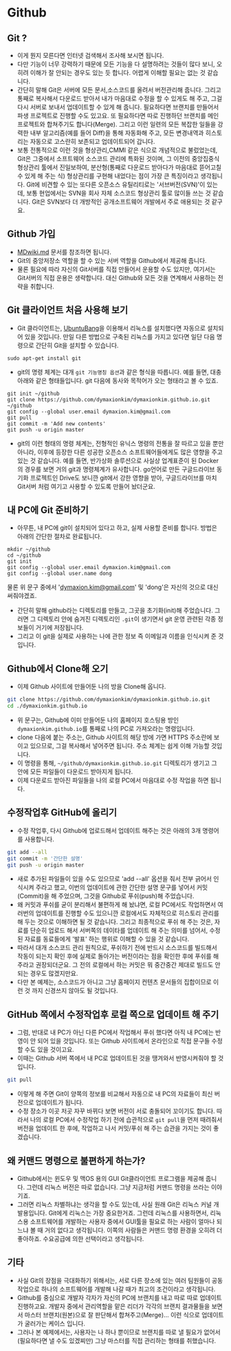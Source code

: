 # Github

## Git ?
* 이게 뭔지 모른다면 인터넷 검색해서 조사해 보시면 됩니다.
* 다만 기능이 너무 강력하기 때문에 모든 기능을 다 설명하려는 것들이 많다 보니, 오히려 이해가 잘 안되는 경우도 있는 듯 합니다.  어렵게 이해할 필요는 없는 것 같습니다.
* 간단히 말해 Git은 서버에 모든 문서,소스코드를 올려서 버전관리해 줍니다.  그리고 통째로 복사해서 다운로드 받아서 내가 마음대로 수정을 할 수 있게도 해 주고, 그걸 다시 서버로 보내서 업데이트할 수 있게 해 줍니다.  필요하다면 브랜치를 만들어서 파생 프로젝트로 진행할 수도 있고요.  또 필요하다면 따로 진행하던 브랜치를 메인 프로젝트와 합쳐주기도 합니다(Merge).  그리고 이런 일련의 모든 복잡한 일들을 강력한 내부 알고리즘(예를 들어 Diff)을 통해 자동화해 주고, 모든 변경내역과 히스토리는 자동으로 고스란히 보존되고 업데이트되어 갑니다.
* 보통 전통적으로 이런 것을 형상관리,CMMI 같은 식으로 개념적으로 불렀었는데, Git은 그중에서 소프트웨어 소스코드 관리에 특화된 것이며, 그 이전의 중앙집중식 형상관리 툴에서 진일보하여, 분산형(통째로 다운로드 받아다가 마음대로 뜯어고칠 수 있게 해 주는 식) 형상관리를 구현해 내었다는 점이 가장 큰 특징이라고 생각됩니다.  Git에 비견할 수 있는 또다른 오픈소스 유틸리티로는 '서브버전(SVN)'이 있는데, 보통 현업에서는 SVN을 회사 자체 소스코드 형상관리 툴로 많이들 쓰는 것 같습니다.  Git은 SVN보다 더 개방적인 공개소프트웨어 개발에서 주로 애용되는 것 같구요.

## Github 가입
* [MDwiki.md](MDwiki.md) 문서를 참조하면 됩니다.
* Git의 중앙저장소 역할을 할 수 있는 서버 역할을 Github에서 제공해 줍니다.
* 물론 필요에 따라 자신의 Git서버를 직접 만들어서 운용할 수도 있지만, 여기서는 Git서버의 직접 운용은 생략합니다.  대신 Github와 모든 것을 연계해서 사용하는 전략을 취합니다.

## Git 클라이언트 처음 사용해 보기
* Git 클라이언트는, [UbuntuBang](https://github.com/dymaxionkim/UbuntuBang)을 이용해서 리눅스를 설치했다면 자동으로 설치되어 있을 것입니다.  만일 다른 방법으로 구축된 리눅스를 가지고 있다면 일단 다음 명령으로 간단히 Git을 설치할 수 있습니다.
```
sudo apt-get install git
```
* git의 명령 체계는 대개 `git 기능명칭 옵션`과 같은 형식을 따릅니다.  예를 들면, 대충 아래와 같은 형태들입니다.  git 다음에 동사와 목적어가 오는 형태라고 볼 수 있죠.
```
git init ~/github
git clone https://github.com/dymaxionkim/dymaxionkim.github.io.git ~/github
git config --global user.email dymaxion.kim@gmail.com
git pull
git commit -m 'Add new contents'
git push -u origin master
```
* git의 이런 형태의 명령 체계는, 전형적인 유닉스 명령의 전통을 잘 따르고 있을 뿐만 아니라, 이후에 등장한 다른 성공한 오픈소스 소프트웨어들에게도 많은 영향을 주고 있는 것 같습니다.  예를 들면, 반가상화 솔루션으로 사실상 업계표준이 된 Docker의 경우를 보면 거의 git과 명령체계가 유사합니다.  go언어로 만든 구글드라이브 동기화 프로젝트인 Drive도 보니깐 git에서 강한 영향을 받아, 구글드라이브를 마치 Git서버 처럼 여기고 사용할 수 있도록 만들어 놨더군요.

## 내 PC에 Git 준비하기
* 아무튼, 내 PC에 git이 설치되어 있다고 하고, 실제 사용할 준비를 합니다.  방법은 아래의 간단한 절차로 완료됩니다.
```
mkdir ~/github
cd ~/github
git init
git config --global user.email dymaxion.kim@gmail.com
git config --global user.name dong
```
물론 위 문구 중에서 'dymaxion.kim@gmail.com' 및 'dong'은 자신의 것으로 대신 써줘야겠죠.
* 간단히 말해 github라는 디렉토리를 만들고, 그곳을 초기화(init)해 주었습니다.  그러면 그 디렉토리 안에 숨겨진 디렉토리인 `.git`이 생기면서 git 운영 관련된 각종 정보들이 거기에 저장됩니다.
* 그리고 이 git을 실제로 사용하는 나에 관한 정보 즉 이메일과 이름을 인식시켜 준 것입니다.

## Github에서 Clone해 오기
* 이제 Github 사이트에 만들어둔 나의 방을 Clone해 옵니다.
```bash
git clone https://github.com/dymaxionkim/dymaxionkim.github.io.git
cd ./dymaxionkim.github.io
```
* 위 문구는, Github에 이미 만들어둔 나의 홈페이지 호스팅용 방인 `dymaxionkim.github.io`를 통째로 나의 PC로 가져오라는 명령입니다.
* clone 다음에 붙는 주소는, Github 사이트의 해당 방에 가면 HTTPS 주소란에 보이고 있으므로, 그걸 복사해서 넣어주면 됩니다.  주소 체계는 쉽게 이해 가능할 것입니다.
* 이 명령을 통해, `~/github/dymaxionkim.github.io.git` 디렉토리가 생기고 그 안에 모든 파일들이 다운로드 받아지게 됩니다.
* 이제 다운로드 받아진 파일들을 나의 로컬 PC에서 마음대로 수정 작업을 하면 됩니다.

## 수정작업후 GitHub에 올리기
* 수정 작업후, 다시 Github에 업로드해서 업데이트 해주는 것은 아래의 3개 명령어를 사용합니다.
```bash
git add --all
git commit -m '간단한 설명'
git push -u origin master
```
* 새로 추가된 파일들이 있을 수도 있으므로 'add --all' 옵션을 줘서 전부 긁어서 인식시켜 주라고 했고, 이번의 업데이트에 관한 간단한 설명 문구를 넣어서 커밋(Commit)을 해 주었으며, 그것을 Github로 푸쉬(push)해 주었습니다.
* 왜 커밋과 푸쉬를 굳이 분리해서 불편하게 해 놨냐면, 로컬 PC에서도 작업하면서 여러번의 업데이트를 진행할 수도 있으니깐 로컬에서도 자체적으로 히스토리 관리를 해 두는 것으로 이해하면 될 것 같습니다.  그리고 최종적으로 푸쉬 해 주는 것은, 자료를 단순히 업로드 해서 서버쪽의 데이타를 업데이트 해 주는 의미를 넘어서, 수정된 자료를 동료들에게 '발표' 하는 행위로 이해할 수 있을 것 같습니다.
* 따라서 대개 소스코드 관리 원칙으로, 푸쉬하기 전에 반드시 소스코드를 빌드해서 작동이 되는지 확인 후에 실제로 돌아가는 버전이라는 점을 확인한 후에 푸쉬를 해 주라고 권장되더군요.  그 전의 로컬에서 하는 커밋은 뭐 중간중간 제대로 빌드도 안되는 경우도 많겠지만요.
* 다만 본 예제는, 소스코드가 아니고 그냥 홈페이지 컨텐츠 문서들의 집합이므로 이런 것 까지 신경쓰지 않아도 될 것입니다.

## GitHub 쪽에서 수정작업후 로컬 쪽으로 업데이트 해 주기
* 그럼, 반대로 내 PC가 아닌 다른 PC에서 작업해서 푸쉬 했다면 아직 내 PC에는 반영이 안 되어 있을 것입니다.  또는 Github 사이트에서 온라인으로 직접 문구들 수정할 수도 있을 것이고요.
* 이때는 Github 서버 쪽에서 내 PC로 업데이트된 것을 땡겨와서 반영시켜줘야 할 것입니다.
```bash
git pull
```
* 이렇게 해 주면 Git이 양쪽의 정보를 비교해서 자동으로 내 PC의 자료들이 최신 버전으로 업데이트가 됩니다.
* 수정 장소가 이곳 저곳 자꾸 바뀌다 보면 버전이 서로 충돌되어 꼬이기도 합니다.  따라서 나의 로컬 PC에서 수정작업 하기 전에 습관적으로 `git pull`을 먼저 때려줘서 버전을 업데이트 한 후에, 작업하고 나서 커밋/푸쉬 해 주는 습관을 가지는 것이 좋겠습니다.

## 왜 커맨드 명령으로 불편하게 하는가?
* Github에서는 윈도우 및 맥OS 용의 GUI Git클라이언트 프로그램을 제공해 줍니다.  그런데 리눅스 버전은 따로 없습니다.  그냥 지금처럼 커맨드 명령을 쓰라는 이야기죠.
* 그러면 리눅스 차별하냐는 생각을 할 수도 있는데, 사실 원래 Git은 리눅스 커널 개발용입니다.  Git에게 리눅스는 가장 중요한거죠.  그런데 리눅스를 사용하면서, 리눅스용 소프트웨어를 개발하는 사용자 중에서 GUI툴을 필요로 하는 사람이 얼마나 되느냐 볼 때 거의 없다고 생각됩니다.  이쪽의 사람들은 커맨드 명령 환경을 오히려 더 좋아하죠. 수요공급에 의한 선택이라고 생각됩니다.

## 기타
* 사실 Git의 장점을 극대화하기 위해서는, 서로 다른 장소에 있는 여러 팀원들이 공동작업으로 하나의 소프트웨어를 개발해 나갈 때가 최고의 조건이라고 생각됩니다.
* Github를 중심으로 개발자 각자가 자신의 PC에 브랜치를 내고 따로 따로 업데이트 진행하고요.  개발자 중에서 관리역할을 맡은 리더가 각각의 브랜치 결과물들을 보면서 마스터 브랜치(원본)으로 잘 판단해서 합쳐주고(Merge)...  이런 식으로 업데이트가 굴러가는 케이스 입니다.
* 그러나 본 예제에서는, 사용자는 나 하나 뿐이므로 브랜치를 따로 낼 필요가 없어서(필요하다면 낼 수도 있겠찌만) 그냥 마스터를 직접 관리하는 형태를 취했습니다.






